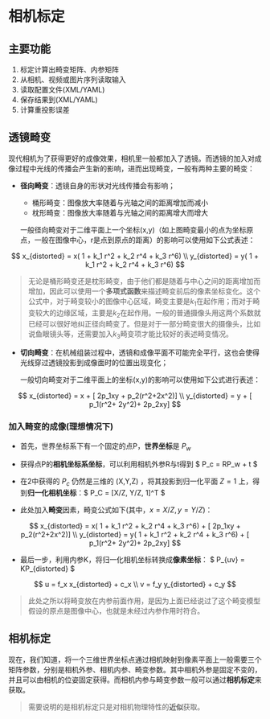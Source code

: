 # 相机标定

## 主要功能
1. 标定计算出畸变矩阵、内参矩阵
2. 从相机、视频或图片序列读取输入
3. 读取配置文件(XML/YAML)
4. 保存结果到(XML/YAML)
5. 计算重投影误差

## 透镜畸变
现代相机为了获得更好的成像效果，相机里一般都加入了透镜。而透镜的加入对成像过程中光线的传播会产生新的影响，进而出现畸变，一般有两种主要的畸变：

- **径向畸变**：透镜自身的形状对光线传播会有影响；
    - 桶形畸变：图像放大率随着与光轴之间的距离增加而减小
    - 枕形畸变：图像放大率随着与光轴之间的距离增大而增大

    一般径向畸变对于二维平面上一个坐标(x,y)（如上图畸变最小的点为坐标原点，一般在图像中心，r是点到原点的距离）的影响可以使用如下公式表述：

$$ x_{distorted} = x( 1 + k_1 r^2 + k_2 r^4 + k_3 r^6) \\ y_{distorted} = y( 1 + k_1 r^2 + k_2 r^4 + k_3 r^6) $$

> 无论是桶形畸变还是枕形畸变，由于他们都是随着与中心之间的距离增加而增加，因此可以使用一个**多项式函数**来描述畸变前后的像素坐标变化。这个公式中，对于畸变较小的图像中心区域，畸变主要是$k_1$在起作用；而对于畸变较大的边缘区域，主要是$k_2$在起作用。一般的普通摄像头用这两个系数就已经可以很好地纠正径向畸变了。但是对于一部分畸变很大的摄像头，比如说鱼眼镜头等，还需要加入$k_3$畸变项才能比较好的表述畸变情况。

- **切向畸变**：在机械组装过程中，透镜和成像平面不可能完全平行，这也会使得光线穿过透镜投影到成像面时的位置出现变化；

    一般切向畸变对于二维平面上的坐标(x,y)的影响可以使用如下公式进行表述：

$$ x_{distorted} = x + [ 2p_1xy + p_2(r^2+2x^2)] \\ y_{distorted} = y + [ p_1(r^2+ 2y^2)+ 2p_2xy] $$

### 加入畸变的成像(理想情况下)
- 首先，世界坐标系下有一个固定的点P，**世界坐标**是 $P_w$

- 获得点P的**相机坐标系坐标**，可以利用相机外参R与t得到 $ P_c = RP_w + t $

- 在2中获得的 $P_c$ 仍然是三维的 (X,Y,Z) ，将其投影到归一化平面 $Z=1$ 上，得到**归一化相机坐标**：$ P_C = [X/Z, Y/Z, 1]^T $

- 此处加入**畸变**因素，畸变公式如下(其中，$x=X/Z, y=Y/Z$)：

$$ x_{distorted} = x( 1 + k_1 r^2 + k_2 r^4 + k_3 r^6) + [ 2p_1xy + p_2(r^2+2x^2)] \\ y_{distorted} = y( 1 + k_1 r^2 + k_2 r^4 + k_3 r^6) + [ p_1(r^2+ 2y^2)+ 2p_2xy] $$

- 最后一步，利用内参K，将归一化相机坐标转换成**像素坐标**： $ P_{uv} = KP_{distorted} $

$$ u = f_x x_{distorted} + c_x \\ v = f_y y_{distorted} + c_y $$


> 此处之所以将畸变放在内参前面作用，是因为上面已经说过了这个畸变模型假设的原点是图像中心，也就是未经过内参作用时符合。

## 相机标定
现在，我们知道，将一个三维世界坐标点通过相机映射到像素平面上一般需要三个矩阵参数，分别是相机外参、相机内参、畸变参数。其中相机外参是固定不变的，并且可以由相机的位姿固定获得。而相机内参与畸变参数一般可以通过**相机标定**来获取。

> 需要说明的是相机标定只是对相机物理特性的**近似**获取。
